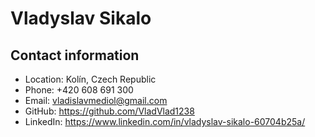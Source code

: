 # Vladyslav Sikalo

## Contact information
* Location: Kolín, Czech Republic
* Phone: +420 608 691 300
* Email: vladislavmediol@gmail.com
* GitHub: https://github.com/VladVlad1238
* LinkedIn: https://www.linkedin.com/in/vladyslav-sikalo-60704b25a/
